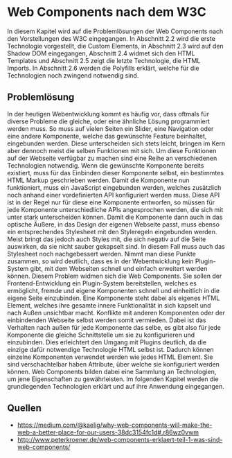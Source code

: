 # Web Components nach dem W3C

In diesem Kapitel wird auf die Problemlösungen der Web Components nach den Vorstellungen des W3C eingegangen. In Abschnitt 2.2 wird die erste Technologie vorgestellt, die Custom Elements, in Abschnitt 2.3 wird auf den Shadow DOM eingegangen, Abschnitt 2.4 widmet sich den HTML Templates und Abschnitt 2.5 zeigt die letzte Technologie, die HTML Imports. In Abschnitt 2.6 werden die Polyfills erklärt, welche für die Technologien noch zwingend notwendig sind.


## Problemlösung

In der heutigen Webentwicklung kommt es häufig vor, dass oftmals für diverse Probleme die gleiche, oder eine ähnliche Lösung programmiert werden muss. So muss auf vielen Seiten ein Slider, eine Navigation oder eine andere Komponente, welche das gewünschte Feature beinhaltet, eingebunden werden. Diese unterscheiden sich stets leicht, bringen im Kern aber dennoch meist die selben Funktionen mit sich. Um diese Funktionen auf der Webseite verfügbar zu machen sind eine Reihe an verschiedenen Technologien notwendig. Wenn die gewünschte Komponente bereits existiert, muss für das Einbinden dieser Komponente selbst, ein bestimmtes HTML Markup geschrieben werden. Damit die Komponente nun funktioniert, muss ein JavaScript eingebunden werden, welches zusätzlich noch anhand einer vordefinierten API konfiguriert werden muss. Diese API ist in der Regel nur für diese eine Komponente entworfen, so müssen für jede Komponente unterschiedliche APIs angesprochen werden, die sich mit unter stark unterscheiden können. Damit die Komponente dann auch in das optische Äußere, in das Design der eigenen Webseite passt, muss ebenso ein entsprechendes Stylesheet mit den Styleregeln eingebunden werden. Meist bringt das jedoch auch Styles mit, die sich negativ auf die Seite auswirken, da sie nicht sauber gekapselt sind. In diesem Fall muss auch das Stylesheet noch nachgebessert werden. Nimmt man diese Punkte zusammen, so wird deutlich, dass es in der Webentwicklung kein Plugin-System gibt, mit dem Webseiten schnell und einfach erweitert werden können.
Diesem Problem widmen sich die Web Components. Sie sollen der Frontend-Entwicklung ein Plugin-System bereitstellen, welches es ermöglicht, fremde und eigene Komponenten schnell und einheitlich in die eigene Seite einzubinden. Eine Komponente steht dabei als eigenes HTML Element, welches ihre gesamte innere Funktionalität in sich kapselt und nach Außen unsichtbar macht. Konflikte mit anderen Komponenten oder der einbindenden Webseite selbst werden somit vermieden. Dabei ist das Verhalten nach außen für jede Komponente das selbe, es gibt also für jede Komponente die gleiche Schnittstelle um sie zu konfigurieren und einzubinden. Dies erleichtert den Umgang mit Plugins deutlich, da die einzige dafür notwendige Technologie HTML selbst ist. Dadurch können einzelne Komponenten verwendet werden wie jedes HTML Element. Sie sind verschachtelbar haben Attribute, über welche sie konfiguriert werden können. Web Components bilden dabei eine Sammlung an Technologien, um jene Eigenschaften zu gewährleisten. Im folgenden Kapitel werden die grundlegenden Technologien erklärt und auf ihre Anwendung eingegangen.


## Quellen

- https://medium.com/@kaelig/why-web-components-will-make-the-web-a-better-place-for-our-users-38dc3154fc1d#.r86wz0vwm
- http://www.peterkroener.de/web-components-erklaert-teil-1-was-sind-web-components/
